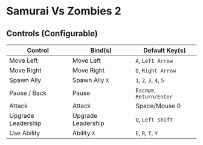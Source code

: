 # Samurai Vs Zombies 2

## Controls (Configurable)
|Control|Bind(s)|Default Key(s)|
|-------|----|--------------|
|Move Left|Move Left|`A`, `Left Arrow`|
|Move Right|Move Right|`D`, `Right Arrow`|
|Spawn Ally|Spawn Ally `X`|`1`, `2`, `3`, `4`, `5`|
|Pause / Back|Pause|`Escape`, `Return/Enter`|
|Attack|Attack|Space/Mouse 0|
|Upgrade Leadership|Upgrade Leadership|`Q`, `Left Shift`|
|Use Ability|Ability `X`|`E`, `R`, `T`, `Y`|